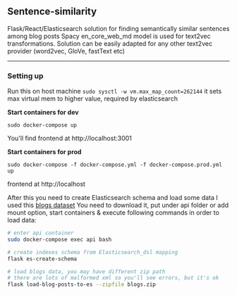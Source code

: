 ## Sentence-similarity

Flask/React/Elasticsearch solution for finding semantically similar sentences among blog posts
Spacy en_core_web_md model is used for text2vec transformations. 
Solution can be easily adapted for any other text2vec provider (word2vec, GloVe, fastText etc)

---

### Setting up

Run this on host machine `sudo sysctl -w vm.max_map_count=262144`
it sets max virtual mem to higher value, required by elasticsearch

**Start containers for dev**

```sudo docker-compose up```

You'll find frontend at http://localhost:3001

**Start containers for prod**

```sudo docker-compose -f docker-compose.yml -f docker-compose.prod.yml up```

frontend at http://localhost


After this you need to create Elasticsearch schema and load some data
I used this [blogs dataset](http://u.cs.biu.ac.il/~koppel/BlogCorpus.htm)
You need to download it, put under api folder or add mount option,
start containers & execute following commands in order to load data:
```bash
# enter api container
sudo docker-compose exec api bash

# create indexes schema from Elasticsearch_dsl mapping
flask es-create-schema

# load blogs data, you may have different zip path
# there are lots of malformed xml so you'll see errors, but it's ok
flask load-blog-posts-to-es --zipfile blogs.zip
```

